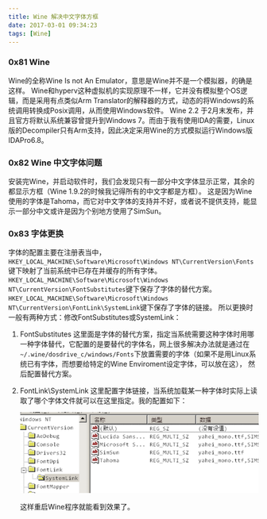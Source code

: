 ```yaml
---
title: Wine 解决中文字体方框
date: 2017-03-01 09:34:23
tags: [Wine]
---
```


### 0x81 Wine
Wine的全称Wine Is not An Emulator，意思是Wine并不是一个模拟器，的确是这样。
Wine和hyperv这种虚拟机的实现原理不一样，它并没有模拟整个OS逻辑，而是采用有点类似Arm Translator的解释器的方式，动态的将Windows的系统调用转换成Posix调用，从而使用Windows软件。
Wine 2.2 于2月末发布，并且官方将默认系统兼容曾提升到Windows 7。而由于我有使用IDA的需要，Linux版的Decompiler只有Arm支持，因此决定采用Wine的方式模拟运行Windows版IDAPro6.8。

### 0x82 Wine 中文字体问题
安装完Wine，并启动软件时，我们会发现只有一部分中文字体显示正常，其余的都显示方框（Wine 1.9.2的时候我记得所有的中文字都是方框）。
这是因为Wine使用的字体是Tahoma，而它对中文字体的支持并不好，或者说不提供支持，能显示一部分中文或许是因为个别地方使用了SimSun。

### 0x83 字体更换
字体的配置主要在注册表当中，`HKEY_LOCAL_MACHINE\Software\Microsoft\Windows NT\CurrentVersion\Fonts`键下映射了当前系统中已存在并缓存的所有字体。
`HKEY_LOCAL_MACHINE\Software\Microsoft\Windows NT\CurrentVersion\FontSubstitutes`键下保存了字体的替代方案。
`HKEY_LOCAL_MACHINE\Software\Microsoft\Windows NT\CurrentVersion\FontLink\SystemLink`键下保存了字体的链接。
所以更换时一般有两种方式：修改FontSubstitutes或SystemLink：

1. FontSubstitutes
    这里面是字体的替代方案，指定当系统需要这种字体时用哪一种字体替代，它配置的是要替代的字体名，网上很多解决办法就是通过在`~/.wine/dosdrive_c/windows/Fonts`下放置需要的字体（如果不是用Linux系统已有字体，而想要给特定的Wine Enviroment设定字体，可以放在这），
    然后配置替代方案。

2. FontLink\SystemLink
    这里配置字体链接，当系统加载某一种字体时实际上读取了哪个字体文件就可以在这里指定。我的配置如下：
    
    ![01](/images/2017_03_01_01.png)
    
    这样重启Wine程序就能看到效果了。